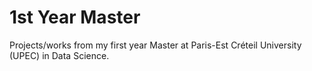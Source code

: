 # 1st Year Master
Projects/works from my first year Master at Paris-Est Créteil University (UPEC) in Data Science.

